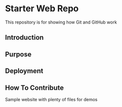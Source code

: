 # Starter Web Repo

This repository is for showing how Git and GitHub work

## Introduction 

## Purpose

## Deployment

## How To Contribute

Sample website with plenty of files for demos